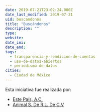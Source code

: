 ```yaml
---
date: 2019-07-21T23:02:24.000Z
date_last_modified: 2019-07-21
uid: buscandonos
title: "Buscándonos"
description: ""
type: 
website: 
date_ini: 
date_end: 
tags:
  - transparencia-y-rendicion-de-cuentas
  - uso-de-datos-abiertos
  - periodismo-de-datos
cities: 
  - Ciudad de México
---
```


Esta iniciativa fue realizada por:

- [Este País, A.C.](/i/este-pais-a-c.html)
- [Animal S. De R.L. De C.V](/i/animal-s-de-r-l-de-c-v.html)
